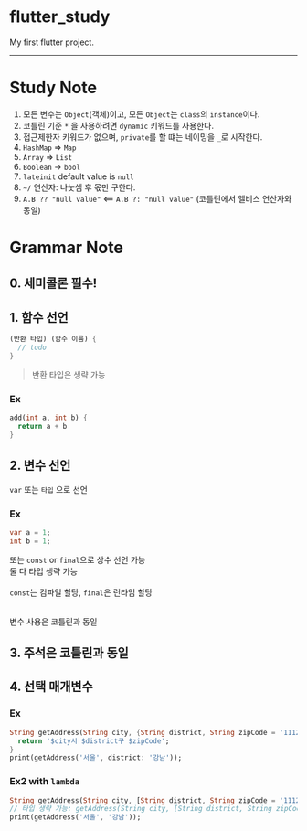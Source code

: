 # flutter_study
My first flutter project.

-----

# Study Note
1. 모든 변수는 `Object`(객체)이고, 모든 `Object`는 `class`의 `instance`이다.
2. 코틀린 기준 `*` 을 사용하려면 `dynamic` 키워드를 사용한다.
3. 접근제한자 키워드가 없으며, `private`를 할 떄는 네이밍을 `_`로 시작한다.
4. `HashMap` => `Map`
5. `Array` => `List`
6. `Boolean` -> `bool`
7. `lateinit` default value is `null`
8. `~/` 연산자: 나눗셈 후 몫만 구한다.
9. `A.B ?? "null value"` <== `A.B ?: "null value"` (코틀린에서 엘비스 연산자와 동일)

# Grammar Note

## 0. 세미콜론 필수!

## 1. 함수 선언
```dart
(반환 타입) (함수 이름) {
  // todo
}
```
> 반환 타입은 생략 가능

### Ex
```dart
add(int a, int b) {
  return a + b
}
```

## 2. 변수 선언
`var` 또는 `타입` 으로 선언

### Ex
```dart
var a = 1;
int b = 1;
```

또는 `const` or `final`으로 상수 선언 가능<br/>
둘 다 타입 생략 가능
<br/><br/>
`const`는 컴파일 할당, `final`은 런타임 할당<br/><br/>

변수 사용은 코틀린과 동일

## 3. 주석은 코틀린과 동일

## 4. 선택 매개변수
### Ex
```dart
String getAddress(String city, {String district, String zipCode = '111222'}) {
  return '$city시 $district구 $zipCode';
}
print(getAddress('서울', district: '강남'));
```

### Ex2 with `lambda`
```dart
String getAddress(String city, [String district, String zipCode = '111222']) => '$city시 $district구 $zipCode';
// 타입 생략 가능: getAddress(String city, [String district, String zipCode = '111222']) => '$city시 $district구 $zipCode';
print(getAddress('서울', '강남'));
```
